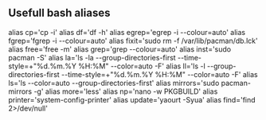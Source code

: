 ## Usefull bash aliases
alias cp='cp -i'
alias df='df -h'
alias egrep='egrep -i --colour=auto'
alias fgrep='fgrep -i --colour=auto'
alias fixit='sudo rm -f /var/lib/pacman/db.lck'
alias free='free -m'
alias grep='grep --colour=auto'
alias inst='sudo pacman -S'
alias la='ls -la --group-directories-first --time-style=+"%d.%m.%Y %H:%M" --color=auto -F'
alias ll='ls -l --group-directories-first --time-style=+"%d.%m.%Y %H:%M" --color=auto -F'
alias ls='ls --color=auto --group-directories-first'
alias mirrors='sudo pacman-mirrors -g'
alias more='less'
alias np='nano -w PKGBUILD'
alias printer='system-config-printer'
alias update='yaourt -Syua'
alias find='find 2>/dev/null'
